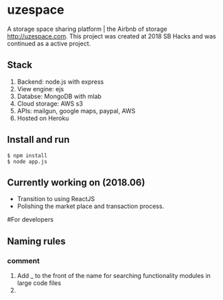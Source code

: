 # uzespace
A storage space sharing platform | the Airbnb of storage http://uzespace.com.
This project was created at 2018 SB Hacks and was continued as a active project.

## Stack
1. Backend: node.js with express
2. View engine: ejs
3. Databse: MongoDB with mlab
4. Cloud storage: AWS s3
5. APIs: mailgun, google maps, paypal, AWS
6. Hosted on Heroku

## Install and run
```shell
$ npm install
$ node app.js
```

## Currently working on (2018.06)
- Transition to using ReactJS
- Polishing the market place and transaction process.

#For developers

## Naming rules

### comment
1. Add _ to the front of the name for searching functionality modules in large code files
2. 